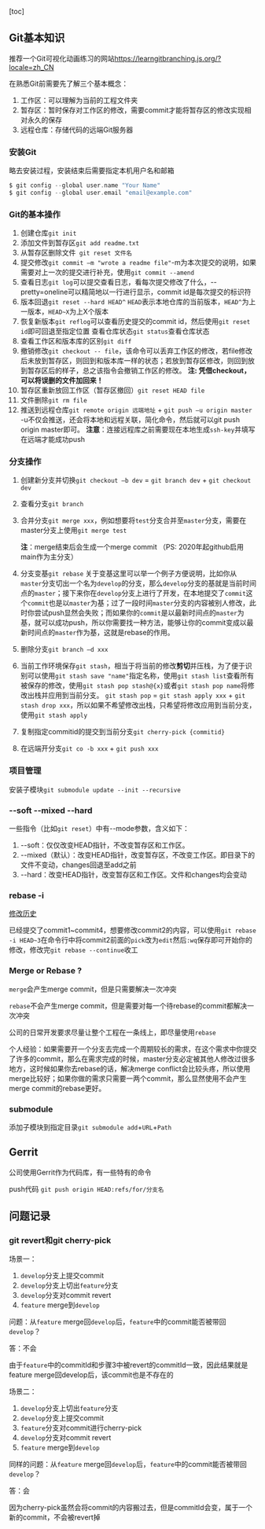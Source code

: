 [toc]

## Git基本知识

推荐一个Git可视化动画练习的网站<https://learngitbranching.js.org/?locale=zh_CN>

在熟悉Git前需要先了解三个基本概念：

1. 工作区：可以理解为当前的工程文件夹
2. 暂存区：暂时保存对工作区的修改，需要commit才能将暂存区的修改实现相对永久的保存
3. 远程仓库：存储代码的远端Git服务器

### 安装Git

略去安装过程，安装结束后需要指定本机用户名和邮箱

```swift
$ git config --global user.name "Your Name"
$ git config --global user.email "email@example.com"
```

### Git的基本操作

1. 创建仓库`git init`
2. 添加文件到暂存区`git add readme.txt`
3. 从暂存区删除文件` git reset 文件名`
4. 提交修改`git commit –m "wrote a readme file"`-m为本次提交的说明，如果需要对上一次的提交进行补充，使用`git commit --amend`
5. 查看日志`git log`可以提交查看日志，看每次提交修改了什么，--pretty=oneline可以精简地以一行进行显示，commit id是每次提交的标识符
6. 版本回退`git reset --hard HEAD^` `HEAD`表示本地仓库的当前版本，`HEAD^`为上一版本，`HEAD~X`为上X个版本
7. 恢复新版本`git reflog`可以查看历史提交的commit id，然后使用`git reset id`即可回退至指定位置
   查看仓库状态`git status`查看仓库状态
8. 查看工作区和版本库的区别`git diff`
9. 撤销修改`git checkout -- file`，该命令可以丢弃工作区的修改，若file修改后未放到暂存区，则回到和版本库一样的状态；若放到暂存区修改，则回到放到暂存区后的样子，总之该指令会撤销工作区的修改。
   **注: 凭借checkout，可以将误删的文件加回来！**
10. 暂存区重新放回工作区（暂存区撤回）`git reset HEAD file`
11. 文件删除`git rm file` 
12. 推送到远程仓库`git remote origin 远端地址` + `git push –u origin master`  -u不仅会推送，还会将本地和远程关联，简化命令，然后就可以git push origin master即可。
    **注意**：连接远程库之前需要现在本地生成`ssh-key`并填写在远端才能成功push

### 分支操作

1. 创建新分支并切换`git checkout –b dev` = `git branch dev` + `git checkout dev`

2. 查看分支`git branch`

3. 合并分支`git merge xxx`，例如想要将`test`分支合并至`master`分支，需要在master分支上使用`git merge test`

   **注**：merge结束后会生成一个merge commit
   （PS: 2020年起github启用main作为主分支）

4. 分支变基`git rebase`
   关于变基这里可以举一个例子方便说明，比如你从`master`分支切出一个名为`develop`的分支，那么`develop`分支的基就是当前时间点的`master`；接下来你在`develop`分支上进行了开发，在本地提交了`commit`这个`commit`也是以`master`为基；过了一段时间`master`分支的内容被别人修改，此时你尝试push显然会失败；而如果你的`commit`是以最新时间点的`master`为基，就可以成功push，所以你需要找一种方法，能够让你的commit变成以最新时间点的`master`作为基，这就是rebase的作用。

5. 删除分支`git branch –d xxx`

6. 当前工作环境保存`git stash`，相当于将当前的修改**剪切**并压栈，为了便于识别可以使用`git stash save "name"`指定名称，使用`git stash list`查看所有被保存的修改，使用`git stash pop stash@{x}`或者`git stash pop name`将修改出栈并应用到当前分支。
   `git stash pop` = `git stash apply xxx` + `git stash drop xxx`，所以如果不希望修改出栈，只希望将修改应用到当前分支，使用`git stash apply`

7. 复制指定commitid的提交到当前分支`git cherry-pick {commitid}`

8. 在远端开分支`git co -b xxx` + `git push xxx`

### 项目管理

安装子模块`git submodule update --init --recursive`

### --soft --mixed --hard

一些指令（比如`git reset`）中有--mode参数，含义如下：

1. --soft：仅仅改变HEAD指针，不改变暂存区和工作区。
2. --mixed（默认）：改变HEAD指针，改变暂存区，不改变工作区。即目录下的文件不变动，changes回退至add之前
3. --hard：改变HEAD指针，改变暂存区和工作区。文件和changes均会变动

### rebase -i

[修改历史](https://git-scm.com/book/zh/v2/Git-%E5%B7%A5%E5%85%B7-%E9%87%8D%E5%86%99%E5%8E%86%E5%8F%B2)

已经提交了commit1~commit4，想要修改commit2的内容，可以使用`git rebase -i HEAD~3`在命令行中将commit2前面的`pick`改为`edit`然后`:wq`保存即可开始你的修改，修改完`git rebase --continue`收工

### Merge or Rebase ? 

`merge`会产生merge commit，但是只需要解决一次冲突

`rebase`不会产生merge commit，但是需要对每一个待rebase的commit都解决一次冲突

公司的日常开发要求尽量让整个工程在一条线上，即尽量使用`rebase`

个人经验：如果需要开一个分支去完成一个周期较长的需求，在这个需求中你提交了许多的commit，那么在需求完成的时候，master分支必定被其他人修改过很多地方，这时候如果你去rebase的话，解决merge conflict会比较头疼，所以使用merge比较好；如果你做的需求只需要一两个commit，那么显然使用不会产生merge commit的rebase更好。

### submodule

添加子模块到指定目录`git submodule add`+`URL`+`Path`

## Gerrit

公司使用Gerrit作为代码库，有一些特有的命令

push代码 `git push origin HEAD:refs/for/分支名`



## 问题记录

### git revert和git cherry-pick

场景一：

1. `develop`分支上提交commit
2. `develop`分支上切出`feature`分支
3. `develop`分支对commit revert
4. `feature` merge到`develop`

问题：从`feature` merge回`develop`后，`feature`中的commit能否被带回`develop`？

答：不会

由于`feature`中的commitId和步骤3中被revert的commitId一致，因此结果就是feature merge回develop后，该commit也是不存在的

场景二：

1. `develop`分支上切出`feature`分支
2. `develop`分支上提交commit
3. `feature`分支对commit进行cherry-pick
4. `develop`分支对commit revert
5. `feature` merge到`develop`

同样的问题：从`feature` merge回`develop`后，`feature`中的commit能否被带回`develop`？

答：会

因为cherry-pick虽然会将commit的内容搬过去，但是commitId会变，属于一个新的commit，不会被revert掉